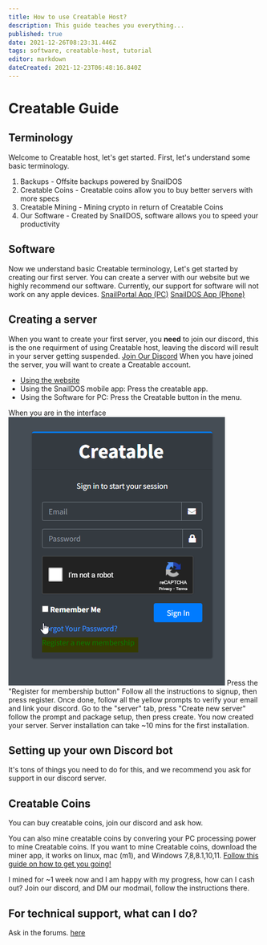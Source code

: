 ```yaml
---
title: How to use Creatable Host?
description: This guide teaches you everything...
published: true
date: 2021-12-26T08:23:31.446Z
tags: software, creatable-host, tutorial
editor: markdown
dateCreated: 2021-12-23T06:48:16.840Z
---
```


# Creatable Guide
## Terminology
Welcome to Creatable host, let's get started.
First, let's understand some basic terminology.
1. Backups - Offsite backups powered by SnailDOS
2. Creatable Coins - Creatable coins allow you to buy better servers with more specs
3. Creatable Mining - Mining crypto in return of Creatable Coins
4. Our Software - Created by SnailDOS, software allows you to speed your productivity
## Software
Now we understand basic Creatable terminology, Let's get started by creating our first server.
You can create a server with our website but we highly recommend our software.
Currently, our support for software will not work on any apple devices.
[SnailPortal App (PC)](https://idkyet.com)
[SnailDOS App (Phone)](https://idkyet.com)
## Creating a server
When you want to create your first server, you **need** to join our discord, this is the one requirment of using Creatable host, leaving the discord will result in your server getting suspended.
[Join Our Discord](https://invite.gg/snaildos)
When you have joined the server, you will want to create a Creatable account.
- [Using the website](https://server.snaildos.com)
- Using the SnailDOS mobile app: Press the creatable app.
- Using the Software for PC: Press the Creatable button in the menu.

When you are in the interface
![zbtghq.png](/zbtghq.png)
Press the "Register for membership button"
Follow all the instructions to signup, then press register.
Once done, follow all the yellow prompts to verify your email and link your discord.
Go to the "server" tab, press "Create new server" follow the prompt and package setup, then press create. You now created your server.
Server installation can take ~10 mins for the first installation.
## Setting up your own Discord bot
It's tons of things you need to do for this, and we recommend you ask for support in our discord server.
## Creatable Coins
You can buy creatable coins, join our discord and ask how.

You can also mine creatable coins by convering your PC processing power to mine Creatable coins.
If you want to mine Creatable coins, download the miner app, it works on linux, mac (m1), and Windows 7,8,8.1,10,11.
[Follow this guide on how to get you going!](/en/snailminer)

I mined for ~1 week now and I am happy with my progress, how can I cash out?
Join our discord, and DM our modmail, follow the instructions there.

## For technical support, what can I do?
Ask in the forums. [here](https://community.snaildos.com)
